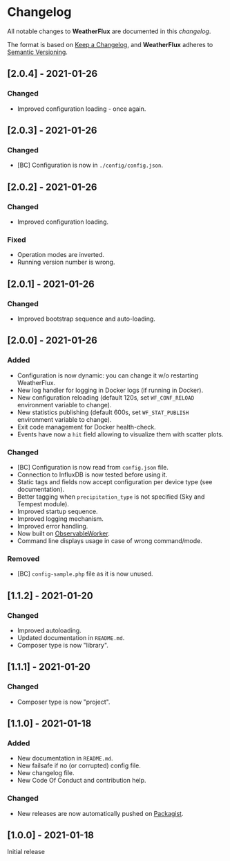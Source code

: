 # Changelog
All notable changes to **WeatherFlux** are documented in this *changelog*.

The format is based on [Keep a Changelog](https://keepachangelog.com/en/1.0.0/), and **WeatherFlux** adheres to [Semantic Versioning](https://semver.org/spec/v2.0.0.html).

## [2.0.4] - 2021-01-26

### Changed
- Improved configuration loading - once again.

## [2.0.3] - 2021-01-26

### Changed
- [BC] Configuration is now in `./config/config.json`.

## [2.0.2] - 2021-01-26

### Changed
- Improved configuration loading.

### Fixed
- Operation modes are inverted.
- Running version number is wrong.

## [2.0.1] - 2021-01-26

### Changed
- Improved bootstrap sequence and auto-loading.

## [2.0.0] - 2021-01-26

### Added
- Configuration is now dynamic: you can change it w/o restarting WeatherFlux.
- New log handler for logging in Docker logs (if running in Docker).
- New configuration reloading (default 120s, set `WF_CONF_RELOAD` environment variable to change).
- New statistics publishing (default 600s, set `WF_STAT_PUBLISH` environment variable to change).
- Exit code management for Docker health-check.
- Events have now a `hit` field allowing to visualize them with scatter plots.

### Changed
- [BC] Configuration is now read from `config.json` file.
- Connection to InfluxDB is now tested before using it.
- Static tags and fields now accept configuration per device type (see documentation).
- Better tagging when `precipitation_type` is not specified (Sky and Tempest module).
- Improved startup sequence.
- Improved logging mechanism.
- Improved error handling.
- Now built on [ObservableWorker](https://github.com/Pierre-Lannoy/ObservableWorker).
- Command line displays usage in case of wrong command/mode.

### Removed
- [BC] `config-sample.php` file as it is now unused.

## [1.1.2] - 2021-01-20

### Changed
- Improved autoloading.
- Updated documentation in `README.md`.
- Composer type is now "library".

## [1.1.1] - 2021-01-20

### Changed
- Composer type is now "project".

## [1.1.0] - 2021-01-18

### Added
- New documentation in `README.md`.
- New failsafe if no (or corrupted) config file.
- New changelog file.
- New Code Of Conduct and contribution help.

### Changed
- New releases are now automatically pushed on [Packagist](https://packagist.org/packages/weatherflux/weatherflux).

## [1.0.0] - 2021-01-18

Initial release
